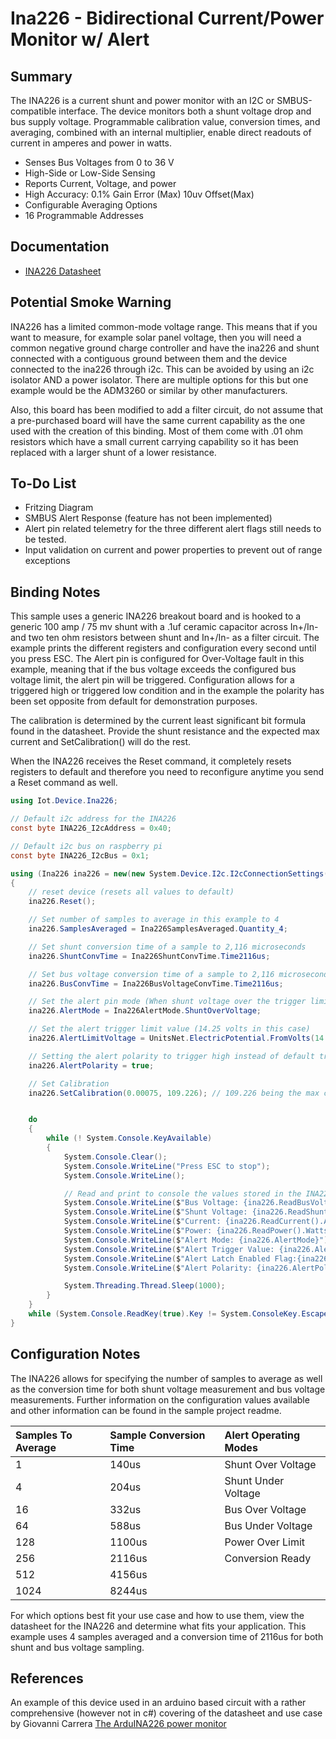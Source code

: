 ﻿# Ina226 - Bidirectional Current/Power Monitor w/ Alert

## Summary

The INA226 is a current shunt and power monitor with an I2C or SMBUS-compatible
interface. The device monitors both a shunt voltage drop and bus supply voltage.
Programmable calibration value, conversion times, and averaging, combined with
an internal multiplier, enable direct readouts of current in amperes and power
in watts.

* Senses Bus Voltages from 0 to 36 V
* High-Side or Low-Side Sensing
* Reports Current, Voltage, and power
* High Accuracy: 0.1% Gain Error (Max) 10uv Offset(Max)
* Configurable Averaging Options
* 16 Programmable Addresses

## Documentation

* [INA226 Datasheet](https://www.ti.com/lit/ds/symlink/ina226.pdf)

## Potential Smoke Warning

INA226 has a limited common-mode voltage range. This means that if you want to measure, for example solar panel voltage, then you will need a common negative ground charge controller and have the ina226 and shunt connected with a contiguous ground between them and the device connected to the ina226 through i2c. This can be avoided by using an i2c isolator AND a power isolator. There are multiple options for this but one example would be the ADM3260 or similar by other manufacturers.

Also, this board has been modified to add a filter circuit, do not assume that a pre-purchased board will have the same current capability as the one used with the creation of this binding.  Most of them come with .01 ohm resistors which have a small current carrying capability so it has been replaced with a larger shunt of a lower resistance.

## To-Do List

* Fritzing Diagram
* SMBUS Alert Response (feature has not been implemented)
* Alert pin related telemetry for the three different alert flags still needs to be tested.
* Input validation on current and power properties to prevent out of range exceptions

## Binding Notes

This sample uses a generic INA226 breakout board and is hooked to a generic 100 amp / 75 mv shunt with a .1uf ceramic capacitor across In+/In- and two ten ohm resistors between shunt and In+/In- as a filter circuit. The example prints the different registers and configuration every second until you press ESC. The Alert pin is configured for Over-Voltage fault in this example, meaning that if the bus voltage exceeds the configured bus voltage limit, the alert pin will be triggered.  Configuration allows for a triggered high or triggered low condition and in the example the polarity has been set opposite from default for demonstration purposes.

The calibration is determined by the current least significant bit formula found in the datasheet.  Provide the shunt resistance and the expected max current and SetCalibration() will do the rest.

When the INA226 receives the Reset command, it completely resets registers to default and therefore you need to reconfigure anytime you send a Reset command as well.

```csharp
using Iot.Device.Ina226;

// Default i2c address for the INA226
const byte INA226_I2cAddress = 0x40;

// Default i2c bus on raspberry pi
const byte INA226_I2cBus = 0x1;

using (Ina226 ina226 = new(new System.Device.I2c.I2cConnectionSettings(INA226_I2cBus, INA226_I2cAddress)))
{
    // reset device (resets all values to default)
    ina226.Reset();

    // Set number of samples to average in this example to 4
    ina226.SamplesAveraged = Ina226SamplesAveraged.Quantity_4;

    // Set shunt conversion time of a sample to 2,116 microseconds
    ina226.ShuntConvTime = Ina226ShuntConvTime.Time2116us;

    // Set bus voltage conversion time of a sample to 2,116 microseconds
    ina226.BusConvTime = Ina226BusVoltageConvTime.Time2116us;

    // Set the alert pin mode (When shunt voltage over the trigger limit value then trigger pin will by default be pulled low unless alert polarity has been set to true)
    ina226.AlertMode = Ina226AlertMode.ShuntOverVoltage;

    // Set the alert trigger limit value (14.25 volts in this case)
    ina226.AlertLimitVoltage = UnitsNet.ElectricPotential.FromVolts(14.25);

    // Setting the alert polarity to trigger high instead of default trigger low. (false)
    ina226.AlertPolarity = true;

    // Set Calibration
    ina226.SetCalibration(0.00075, 109.226); // 109.226 being the max current in amps at the max mv reading capability of the INA226, so 100 amp * (81.92/75)


    do
    {
        while (! System.Console.KeyAvailable)
        {
            System.Console.Clear();
            System.Console.WriteLine("Press ESC to stop");
            System.Console.WriteLine();

            // Read and print to console the values stored in the INA226 Registers
            System.Console.WriteLine($"Bus Voltage: {ina226.ReadBusVoltage().Volts}v");
            System.Console.WriteLine($"Shunt Voltage: {ina226.ReadShuntVoltage().Millivolts}mV");
            System.Console.WriteLine($"Current: {ina226.ReadCurrent().Amperes} amps");
            System.Console.WriteLine($"Power: {ina226.ReadPower().Watts} watts");
            System.Console.WriteLine($"Alert Mode: {ina226.AlertMode}");
            System.Console.WriteLine($"Alert Trigger Value: {ina226.AlertLimitVoltage.Volts}v");
            System.Console.WriteLine($"Alert Latch Enabled Flag:{ina226.AlertLatchEnable}");
            System.Console.WriteLine($"Alert Polarity: {ina226.AlertPolarity}");

            System.Threading.Thread.Sleep(1000);
        }
    }
    while (System.Console.ReadKey(true).Key != System.ConsoleKey.Escape);
}

```

## Configuration Notes

The INA226 allows for specifying the number of samples to average as well as the conversion time for both shunt voltage measurement and bus voltage measurements. Further information on the configuration values available and other information can be found in the sample project readme.

| Samples To Average | Sample Conversion Time | Alert Operating Modes |
| :---               | :---                   | :--- |
| 1 | 140us | Shunt Over Voltage |
| 4 | 204us | Shunt Under Voltage |
| 16 | 332us | Bus Over Voltage |
| 64 | 588us | Bus Under Voltage |
| 128 | 1100us | Power Over Limit |
| 256 | 2116us | Conversion Ready |
| 512 | 4156us |
| 1024 | 8244us |

For which options best fit your use case and how to use them, view the datasheet for the INA226 and determine what fits your application.  This example uses 4 samples averaged and a conversion time of 2116us for both shunt and bus voltage sampling.

## References

An example of this device used in an arduino based circuit with a rather comprehensive (however not in c#) covering of the datasheet and use case by Giovanni Carrera [The ArduINA226 power monitor ](https://ardupiclab.blogspot.com/2020/03/the-arduina226-power-monitor.html)
